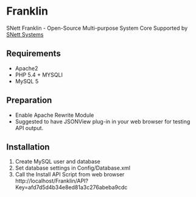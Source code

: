 # Franklin
SNett Franklin - Open-Source Multi-purpose System Core
Supported by [SNett Systems](snett.net)

## Requirements
* Apache2
* PHP 5.4 + MYSQLI
* MySQL 5

## Preparation
* Enable Apache Rewrite Module
* Suggested to have JSONView plug-in in your web browser for testing API output.

## Installation
1. Create MySQL user and database
2. Set database settings in Config/Database.xml
3. Call the Install API Script from web browser
http://localhost/Franklin/API?Key=afd7d5d4b34e8ed81a3c276abeba9cdc
